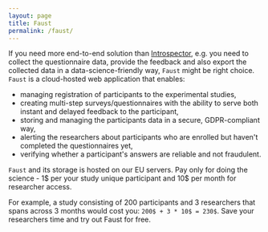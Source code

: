 ```yaml
---
layout: page
title: Faust
permalink: /faust/
---
```


If you need more end-to-end solution than [Introspector](/introspector/), e.g. you need to collect the questionnaire data, provide the feedback and
also export the collected data in a data-science-friendly way, `Faust` might be right choice. `Faust` is a cloud-hosted web application that enables:
- managing registration of participants to the experimental studies,
- creating multi-step surveys/questionnaires with the ability to serve both instant and delayed feedback to the participant,
- storing and managing the participants data in a secure, GDPR-compliant way,
- alerting the researchers about participants who are enrolled but haven't completed the questionnaires yet,
- verifying whether a participant's answers are reliable and not fraudulent.

`Faust` and its storage is hosted on our EU servers. Pay only for doing the science - 1$ per your study unique participant and 10$ per month for researcher access.

For example, a study consisting of 200 participants and 3 researchers that spans across 3 months would cost you:
`200$ + 3 * 10$ = 230$`. Save your researchers time and try out Faust for free.